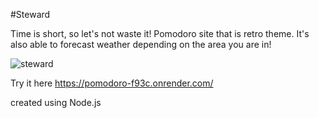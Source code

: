 #Steward

Time is short, so let's not waste it!
Pomodoro site that is retro theme. It's also able to forecast weather depending on the area you are in!

![steward](https://github.com/Matthiaschanjk/pomodoro/assets/90817000/89cff88c-e1a7-4120-9ba2-c1a1b6e11bd8)

Try it here https://pomodoro-f93c.onrender.com/

created using Node.js
